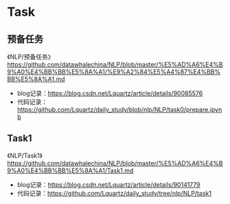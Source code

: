 # Task

## 预备任务

《NLP/预备任务》https://github.com/datawhalechina/NLP/blob/master/%E5%AD%A6%E4%B9%A0%E4%BB%BB%E5%8A%A1/%E9%A2%84%E5%A4%87%E4%BB%BB%E5%8A%A1.md

* blog记录：https://blog.csdn.net/Lquartz/article/details/90085576
* 代码记录：https://github.com/Lquartz/daily_study/blob/nlp/NLP/task0/prepare.ipynb


## Task1

《NLP/Task1》https://github.com/datawhalechina/NLP/blob/master/%E5%AD%A6%E4%B9%A0%E4%BB%BB%E5%8A%A1/Task1.md

* blog记录：https://blog.csdn.net/Lquartz/article/details/90141779
* 代码记录：https://github.com/Lquartz/daily_study/tree/nlp/NLP/task1